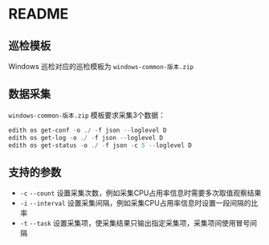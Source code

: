 # README

## 巡检模板

Windows 巡检对应的巡检模板为 `windows-common-版本.zip`

## 数据采集

`windows-common-版本.zip` 模板要求采集3个数据：

```PowerShell
edith os get-conf -o ./ -f json --loglevel D
edith os get-log -o ./ -f json --loglevel D
edith os get-status -o ./ -f json -c 5 --loglevel D
```

## 支持的参数

- `-c` `--count` 设置采集次数，例如采集CPU占用率信息时需要多次取值观察结果
- `-i` `--interval` 设置采集间隔，例如采集CPU占用率信息时设置一段间隔的比率
- `-t` `--task` 设置采集项，使采集结果只输出指定采集项，采集项间使用冒号间隔

